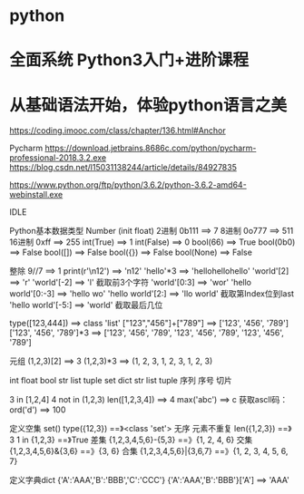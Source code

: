 # python

# 全面系统 Python3入门+进阶课程
# 从基础语法开始，体验python语言之美
https://coding.imooc.com/class/chapter/136.html#Anchor

Pycharm
https://download.jetbrains.8686c.com/python/pycharm-professional-2018.3.2.exe
https://blog.csdn.net/l15031138244/article/details/84927835

https://www.python.org/ftp/python/3.6.2/python-3.6.2-amd64-webinstall.exe

IDLE

Python基本数据类型
Number (init float)
2进制 0b111 ==> 7 
8进制 0o777 ==> 511
16进制 0xff ==> 255
int(True) ==> 1
int(False) ==> 0
bool(66) ==> True
bool(0b0) ==> False
bool([]) ==> False
bool({}) ==> False
bool(None) ==> False

整除 9//7 ==> 1
print(r'\n12') ==> 'n12'
'hello'*3 ==> 'hellohellohello'
'world'[2] ==> 'r'
'world'[-2] ==> 'l'
截取前3个字符 'world'[0:3] ==> 'wor'
'hello world'[0:-3] ==> 'hello wo'
'hello world'[2:] ==> 'llo world' 截取第Index位到last
'hello world'[-5:] ==> 'world' 截取最后几位

type([123,444]) ==> class 'list'
["123","456"]+["789"] ==> ['123', '456', '789']
['123', '456', '789']*3 ==> ['123', '456', '789', '123', '456', '789', '123', '456', '789']

元组 (1,2,3)[2] ==> 3
(1,2,3)*3 ==> (1, 2, 3, 1, 2, 3, 1, 2, 3) 

int float bool str list tuple set dict
str list tuple 序列 序号 切片

3 in [1,2,4] 
4 not in (1,2,3)
len([1,2,3,4]) ==> 4
max('abc') ==> c
获取ascll码：ord('d') ==> 100

定义空集 set()
type({12,3}) ==》<class 'set'> 无序 元素不重复
len({1,2,3}) ==》3
1 in {1,2,3} ==》True
差集 {1,2,3,4,5,6}-{5,3} ==》{1, 2, 4, 6}
交集 {1,2,3,4,5,6}&{3,6} ==》{3, 6}
合集 {1,2,3,4,5,6}|{3,6,7} ==》{1, 2, 3, 4, 5, 6, 7}

定义字典dict {'A':'AAA','B':'BBB','C':'CCC'}
{'A':'AAA','B':'BBB'}['A'] ==> 'AAA'




